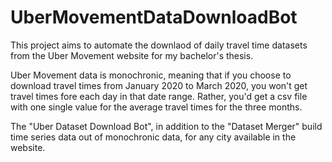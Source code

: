 # UberMovementDataDownloadBot

This project aims to automate the downlaod of daily travel time datasets from the Uber Movement website for my bachelor's thesis.

Uber Movement data is monochronic, meaning that if you choose to download travel times from January 2020 to March 2020, you won't get travel times fore each day in that date range. Rather, you'd get a csv file with one single value for the average travel times for the three months.

The "Uber Dataset Download Bot", in addition to the "Dataset Merger" build time series data out of monochronic data, for any city available in the website.
